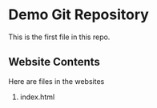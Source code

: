 # Demo Git Repository

This is the first file in this repo.

## Website Contents

Here are files in the websites

1. index.html
